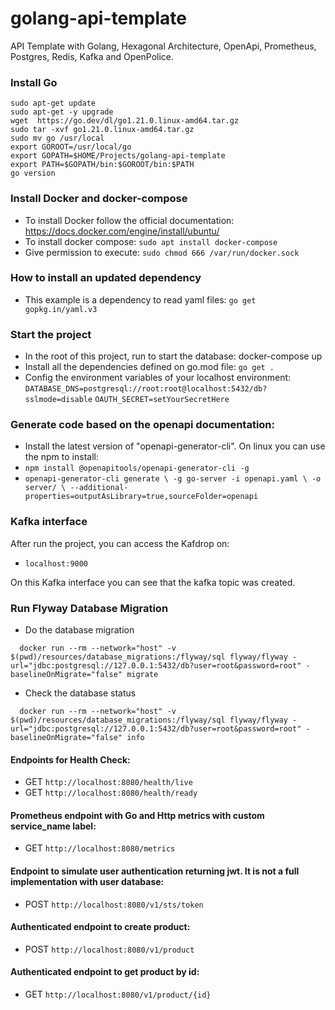 # golang-api-template
API Template with Golang, Hexagonal Architecture, OpenApi, Prometheus, Postgres, Redis, Kafka and OpenPolice.

### Install Go
`sudo apt-get update`  
`sudo apt-get -y upgrade`  
`wget  https://go.dev/dl/go1.21.0.linux-amd64.tar.gz`  
`sudo tar -xvf go1.21.0.linux-amd64.tar.gz`  
`sudo mv go /usr/local`  
`export GOROOT=/usr/local/go`  
`export GOPATH=$HOME/Projects/golang-api-template`  
`export PATH=$GOPATH/bin:$GOROOT/bin:$PATH`  
`go version`

### Install Docker and docker-compose
- To install Docker follow the official documentation: https://docs.docker.com/engine/install/ubuntu/
- To install docker compose: `sudo apt install docker-compose`
- Give permission to execute: `sudo chmod 666 /var/run/docker.sock`

### How to install an updated dependency
- This example is a dependency to read yaml files: 
`go get gopkg.in/yaml.v3`

### Start the project
- In the root of this project, run to start the database: docker-compose up
- Install all the dependencies defined on go.mod file: `go get .`
- Config the environment variables of your localhost environment: 
  `DATABASE_DNS=postgresql://root:root@localhost:5432/db?sslmode=disable`
  `OAUTH_SECRET=setYourSecretHere`

### Generate code based on the openapi documentation:
- Install the latest version of "openapi-generator-cli". On linux you can use the npm to install:
- `npm install @openapitools/openapi-generator-cli -g`
- `openapi-generator-cli generate \
  -g go-server -i openapi.yaml \
  -o server/ \
  --additional-properties=outputAsLibrary=true,sourceFolder=openapi`

### Kafka interface
After run the project, you can access the Kafdrop on:
- `localhost:9000` 

On this Kafka interface you can see that the kafka topic was created.

### Run Flyway Database Migration
- Do the database migration
```
  docker run --rm --network="host" -v $(pwd)/resources/database_migrations:/flyway/sql flyway/flyway -url="jdbc:postgresql://127.0.0.1:5432/db?user=root&password=root" -baselineOnMigrate="false" migrate
```
- Check the database status
```
  docker run --rm --network="host" -v $(pwd)/resources/database_migrations:/flyway/sql flyway/flyway -url="jdbc:postgresql://127.0.0.1:5432/db?user=root&password=root" -baselineOnMigrate="false" info
```

#### Endpoints for Health Check:
- GET `http://localhost:8080/health/live`
- GET `http://localhost:8080/health/ready`

#### Prometheus endpoint with Go and Http metrics with custom service_name label:
- GET `http://localhost:8080/metrics`

#### Endpoint to simulate user authentication returning jwt. It is not a full implementation with user database:
- POST `http://localhost:8080/v1/sts/token`

#### Authenticated endpoint to create product:
- POST `http://localhost:8080/v1/product`

#### Authenticated endpoint to get product by id:
- GET `http://localhost:8080/v1/product/{id}`
